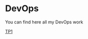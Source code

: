 # DevOps

You can find here all my DevOps work

[TP1](https://github.com/Arthurdul/DevOps/tree/main/TP1)